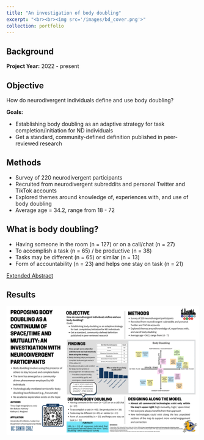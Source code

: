 ```yaml
---
title: "An investigation of body doubling"
excerpt: "<br><br><img src='/images/bd_cover.png'>"
collection: portfolio
---
```


## Background

**Project Year:** 2022 - present

## Objective
How do neurodivergent individuals define and use body doubling?

**Goals:**
- Establishing body doubling as an adaptive strategy for task completion/initiation for ND individuals
- Get a standard, community-defined definition published in peer-reviewed research

## Methods
- Survey of 220 neurodivergent participants
- Recruited from neurodivergent  subreddits and personal Twitter and TikTok accounts
- Explored themes around knowledge of, experiences with, and use of body doubling
- Average age = 34.2, range from 18 - 72

## What is body doubling?
- Having someone in the room (n = 127) or on a call/chat (n = 27)
- To accomplish a task (n = 65) / be productive (n = 38)
- Tasks may be different (n = 65) or  similar (n = 13)
- Form of accountability (n = 23) and helps one stay on task (n = 21)

[Extended Abstract](https://dl.acm.org/doi/abs/10.1145/3597638.3614486)

## Results
<img src='/images/Body_Doubling_Poster_ASSETS.pdf'>


